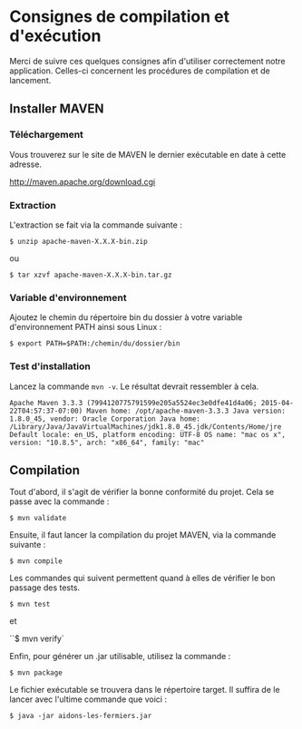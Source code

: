 # Consignes de compilation et d'exécution

Merci de suivre ces quelques consignes afin d'utiliser correctement notre application. Celles-ci concernent les
procédures de compilation et de lancement.

## Installer MAVEN

### Téléchargement

Vous trouverez sur le site de MAVEN le dernier exécutable en date à cette adresse.

http://maven.apache.org/download.cgi

### Extraction

L'extraction se fait via la commande suivante :

``$ unzip apache-maven-X.X.X-bin.zip``

ou 

``$ tar xzvf apache-maven-X.X.X-bin.tar.gz``

### Variable d'environnement

Ajoutez le chemin du répertoire bin du dossier à votre variable d'environnement PATH ainsi sous Linux :

``$ export PATH=$PATH:/chemin/du/dossier/bin``

### Test d'installation

Lancez la commande ``mvn -v``. Le résultat devrait ressembler à cela.

``Apache Maven 3.3.3 (7994120775791599e205a5524ec3e0dfe41d4a06; 2015-04-22T04:57:37-07:00)
  Maven home: /opt/apache-maven-3.3.3
  Java version: 1.8.0_45, vendor: Oracle Corporation
  Java home: /Library/Java/JavaVirtualMachines/jdk1.8.0_45.jdk/Contents/Home/jre
  Default locale: en_US, platform encoding: UTF-8
  OS name: "mac os x", version: "10.8.5", arch: "x86_64", family: "mac"``

## Compilation

Tout d'abord, il s'agit de vérifier la bonne conformité du projet. Cela se passe avec la commande :

``$ mvn validate``

Ensuite, il faut lancer la compilation du projet MAVEN, via la commande suivante :

``$ mvn compile``

Les commandes qui suivent permettent quand à elles de vérifier le bon passage des tests.

``$ mvn test``

et 

``$ mvn verify`

Enfin, pour générer un .jar utilisable, utilisez la commande :

``$ mvn package``

Le fichier exécutable se trouvera dans le répertoire target. Il suffira de le lancer avec l'ultime commande que voici :

``$ java -jar aidons-les-fermiers.jar``